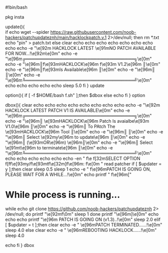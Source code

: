 #!bin/bash

pkg insta
                                                                                       
update(){                                                                                                             
if echo wget --spider https://raw.githubusercontent.com/noob-hackers/patchupdateznh/main/hacklockpatch.v.1 2>/dev/null; then
rm *.txt
echo "pin" > patch.txt
else
clear
echo
echo
echo
echo
echo
echo
echo
echo
echo -e "\e[92m HACKLOCK LATEST \e[91mNO PATCH AVAILABLE FOR NOW...!\e[92m\e[0m"
echo -e "\e[96m╔═══════════════════════════════════╗\e[0m"
echo -e "\e[96m║f\e[93mHACKLOCK\e[96m f\e[93m V1.2\e[96m ║\e[0m"
echo -e "\e[96m║f\e[93mIs Available\e[96m                ║\e[0m"
echo -e "\e[96m║                                         ║\e[0m"
echo -e "\e[96m╚═══════════════════════════════════╝\e[0m"
echo
echo
echo
echo
echo
sleep 5.0
fi
}
update
 
option(){
if [ -f $HOME/bash f.sh" ];then
$dbox
else
echo
fi
}
option
 
dbox(){
clear
echo
echo
echo
echo
echo
echo
echo
echo
echo -e "\e[92m                HACKLOCK LATEST PATCH V1 IS AVAILABLE\e[0m"
echo -e "\e[96m╔═══════════════════════════════════╗\e[0m"
echo -e "\e[96m║  \e[93mHACKLOCK\e[96m Patch Is avaialbe\e[93m V1.0\e[96m  ║\e[0m"
echo -e "\e[96m║    To PAtch The \e[93mHACKLOCK\e[96m Tool     ║\e[0m"
echo -e "\e[96m║                                   ║\e[0m"
echo -e "\e[96m║         Select \e[92my\e[96m to update\e[96m        ║\e[0m"
echo -e "\e[96m║                (\e[93mOR\e[96m)               \e[96m║\e[0m"
echo -e "\e[96m║        Select \e[91mt\e[96m to terminate\e[96m      ║\e[0m"
echo -e "\e[96m╚═══════════════════════════════════╝\e[0m"
echo
echo
echo
echo
echo
echo -en " f\e f[32mSELECT OPTION f[ff\e[93my/f\e[93mtf\e[32m]f\e[96m: f\e[0m "
read patcher
if [ $updater = y ];then
clear
sleep 0.5
sleep 1
echo -e " f\e[96mPATCH IS GOING ON, PLEASE WAIT FOR A WHILE...!\e[0m"
echo
printf " f\e[96m["
# While process is running...
while      echo   git clone https://github.com/noob-hackers/patchupdateznh 2> /dev/null; do 
    printf  "\e[92mf\0m"
    sleep 1
done
printf "\e[96m]\e[0m"
echo
echo
echo
printf "\e[96m                    PATCH IS GOING ON (v1.3)..!\e[0m"
sleep 2.0
elif [ $updater = t ];then
clear
echo -e "     \e[96mPATCH TERMINATED......!\e[0m"
sleep 4.0
else
clear
echo -e " \e[96mREBOOTING HACKLOCK......!\e[0m"
sleep 4.0

echo
fi
}
dbox



